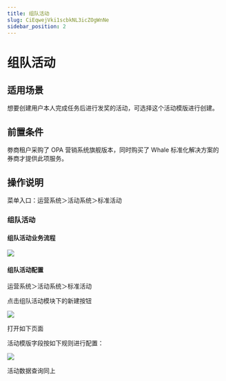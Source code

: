 ```yaml
---
title: 组队活动
slug: CiEqwejVki1scbkNL3icZOgWnNe
sidebar_position: 2
---
```



# 组队活动

## 适用场景

想要创建用户本人完成任务后进行发奖的活动，可选择这个活动模版进行创建。

## 前置条件

劵商租户采购了 OPA 营销系统旗舰版本，同时购买了 Whale 标准化解决方案的券商才提供此项服务。

## 操作说明

菜单入口：运营系统＞活动系统＞标准活动

### 组队活动

#### 组队活动业务流程

<img src="/assets/AoL3bqEEEohj78xtxW6co5aenoe.jpeg" src-width="2274" src-height="434" align="center"/>

#### 组队活动配置

运营系统＞活动系统＞标准活动

点击组队活动模块下的新建按钮

<img src="/assets/UcewbJVqro6RnBxinbKcvPJNnyc.png" src-width="2936" src-height="356" align="center"/>

打开如下页面

活动模版字段按如下规则进行配置：

<img src="/assets/ZNQXbhaanoYTRJxNXQGcCKVnnbg.png" src-width="2522" src-height="1620" align="center"/>

活动数据查询同上

